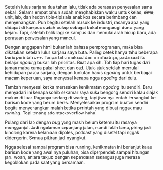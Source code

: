 Setelah lulus sarjana dua tahun lalu, tidak ada perasaan penyesalan sama sekali. Selama empat tahun sudah menghabiskan waktu untuk kelas, ~~cinta~~, unit, lab, dan hedon tipis-tipis ala anak kos secara berimbang dan menyenangkan. Pun begitu setelah masuk ke industri, rasanya apa yang didapat di kampus sudah cukup sebagai bekal mengarugi dunia yang kejam. Tapi, setelah balik lagi ke kampus dan memulai arah hidup baru, ada perasaan penyesalan yang muncul.

Dengan anggapan html bukan lah bahasa pemprograman, maka bisa dikatakan setelah lulus sarjana saya buta. Paling cetek hanya tahu beberapa baris perintah c++. Tanpa tahu maksud dan manfaatnya, pada saat itu belajar *ngoding* bukan lah prioritas. Buat apa sih. Toh tiap hari tugas dari jaman maba cuma pakai sheet dan cad. Ujuk-ujuk setelah memulai kehidupan pasca sarjana, dengan tuntutan harus *ngoding* untuk berbagai macam keperluan, saya menyesal kenapa ngga *ngoding* dari dulu.

Tambah menyesal ketika merasakan kenikmatan *ngoding* itu sendiri. Baru menyadari ini kenapa sohib sekamar saya suka bengong sendiri kalau diajak makan di luar. Raganya sedang di warteg, tapi jiwa nya entah tersangkut ke barisan kode yang belum beres. Menyelesaikan program buatan sendiri begitu menyenangkan malah ketika perintah yang dibuat nggak mau *running*. Tapi tenang ada stackoverflow haha.

Pulang dari lab dengan *bug* yang masih belum ketemu itu rasanya mengganjal. Jadi ngelamun sepanjang jalan, mandi lebih lama, piring jadi kinclong karena kelamaan dipoles, podcast yang disetel tapi nggak didengerin. Semua pikiran jadi nyangkut.

Ngga selesai sampai program bisa running, kenikmatan ini berlanjut kalau barisan kode yang awal nya puluhan, bisa diperpendek sampai hitungan jari. Woah, antara takjub dengan kepandaian sekaligus juga merasa kegoblokan pada saat yang bersamaan.
